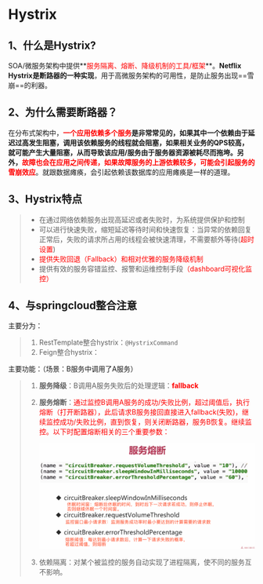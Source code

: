 # Hystrix

## 1、什么是Hystrix?

SOA/微服务架构中提供**<font color='red'>服务隔离、熔断、降级机制的工具/框架</font>**。**Netflix Hystrix是断路器的一种实现**，用于高微服务架构的可用性，是防止服务出现==雪崩==的利器。



## 2、为什么需要断路器？

在分布式架构中，**<font color='red'>一个应用依赖多个服务</font>**是非常常见的，如果其中一个依赖由于延迟过高发生阻塞，调用该依赖服务的线程就会阻塞，如果相关业务的QPS较高，就可能产生大量阻塞，从而导致该应用/服务由于服务器资源被耗尽而拖垮。另外，**<font color='red'>故障也会在应用之间传递，如果故障服务的上游依赖较多，可能会引起服务的雪崩效应</font>**。就跟数据瘫痪，会引起依赖该数据库的应用瘫痪是一样的道理。



## 3、Hystrix特点



> - 在通过网络依赖服务出现高延迟或者失败时，为系统提供保护和控制
> - 可以进行快速失败，缩短延迟等待时间和快速恢复：当异常的依赖回复正常后，失败的请求所占用的线程会被快速清理，不需要额外等待(<font color='red'>超时设置</font>)
> - <font color='red'>提供失败回退（Fallback）和相对优雅的服务降级机制</font>
> - 提供有效的服务容错监控、报警和运维控制手段<font color='red'>（dashboard可视化监控）</font>



## 4、与springcloud整合注意

主要分为：

> 1. RestTemplate整合hystrix：`@HystrixCommand`
> 2. Feign整合hystrix：



主要功能：（场景：B服务中调用了A服务）

> 1. **服务降级**：B调用A服务失败后的处理逻辑：<font color='red'>**fallback**</font>
>
> 2. **服务熔断**：<font color='red'>通过监控B调用A服务的成功/失败比例，超过阈值后，执行熔断（打开断路器），此后请求B服务接回直接进入fallback(失败)，继续监控成功/失败比例，直到恢复，则关闭断路器，服务B恢复。继续监控。以下时配置熔断相关的三个重要参数：</font>
>
>    ![image-20200109150602588](../PicSource/image-20200109150602588.png)
>
> 3. 依赖隔离：对某个被监控的服务自动实现了进程隔离，使不同的服务互不影响。